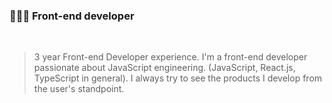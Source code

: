 ### 👩🏻‍💻 Front-end developer 
<br />

>3 year Front-end Developer experience.
> I'm a front-end developer passionate about JavaScript engineering. (JavaScript, React.js, TypeScript in general).
 I always try to see the products I develop from the user's standpoint.

 <br />  


